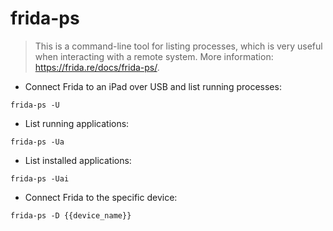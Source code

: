 # frida-ps

> This is a command-line tool for listing processes, which is very useful when interacting with a remote system.
> More information: <https://frida.re/docs/frida-ps/>.

- Connect Frida to an iPad over USB and list running processes:

`frida-ps -U`

- List running applications:

`frida-ps -Ua`

- List installed applications:

`frida-ps -Uai`

- Connect Frida to the specific device:

`frida-ps -D {{device_name}}`
